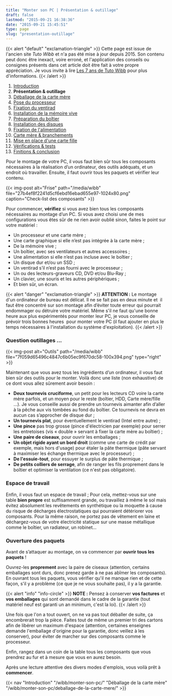 ```yaml
---
title: "Monter son PC | Présentation & outillage"
draft: false
lastmod: "2015-09-21 16:38:36"
date: "2015-09-21 15:45:51"
type: page
slug: "presentation-outillage"
---
```


{{< alert "default" "exclamation-triangle" >}}
Cette page est issue de l'ancien site _Tuto Wibb_ et n'a pas été mise à jour depuis 2015. Son contenu peut donc être inexact, voire erroné, et l'application des conseils ou consignes présents dans cet article doit être fait à votre propre appréciation. Je vous invite à lire [Les 7 ans de Tuto Wibb](/actus/les-7-ans-de-tuto-wibb/) pour plus d'informations.
{{< /alert >}}

1. [Introduction](/wibb/monter-son-pc/)
2. **Présentation & outillage**
3. [Déballage de la carte mère](/wibb/monter-son-pc/deballage-de-la-carte-mere/)
4. [Pose du processeur](/wibb/monter-son-pc/pose-du-processeur/)
5. [Fixation du ventirad](/wibb/monter-son-pc/fixation-du-ventirad/)
6. [Installation de la mémoire vive](/wibb/monter-son-pc/installation-de-la-memoire-vive/)
7. [Préparation du boîtier](/wibb/monter-son-pc/preparation-du-boitier/)
8. [Installation des disques](/wibb/monter-son-pc/installation-des-disques/)
9. [Fixation de l'alimentation](/wibb/monter-son-pc/fixation-de-lalimentation/)
10. [Carte mère & branchements](/wibb/monter-son-pc/carte-mere-branchements/)
11. [Mise en place d'une carte fille](/wibb/monter-son-pc/mise-en-place-dune-carte-fille/)
12. [Vérifications & tests](/wibb/monter-son-pc/verifications-tests/)
13. [Finitions & conclusion](/wibb/monter-son-pc/finitions-conclusion/)

Pour le montage de votre PC, il vous faut bien sûr tous les composants nécessaires à la réalisation d’un ordinateur, des outils adéquats, et un endroit où travailler. Ensuite, il faut ouvrir tous les paquets et vérifier leur contenu.

{{< img-post alt="Frise" path="/media/wibb" file="27b4ef8f2241d5cf6ebd16ebad655e97-1024x80.png" caption="Check-list des composants" >}}

Pour commencer, **vérifiez** si vous avez bien tous les composants nécessaires au montage d’un PC. Si vous avez choisi une de mes configurations vous êtes sûr de ne rien avoir oublié sinon, faites le point sur votre matériel :

- Un processeur et une carte mère ;
- Une carte graphique si elle n’est pas intégrée à la carte mère ;
- De la mémoire vive ;
- Un boîtier, avec ses ventilateurs et autres accessoires ;
- Une alimentation si elle n’est pas incluse avec le boîtier ;
- Un disque dur et/ou un SSD ;
- Un ventirad s’il n’est pas fourni avec le processeur ;
- Un ou des lecteurs-graveurs CD, DVD et/ou Blu-Ray ;
- Un clavier, une souris et les autres périphériques ;
- Et bien sûr, un écran.

{{< alert "danger" "exclamation-triangle" >}}
**ATTENTION :** Le montage d'un ordinateur de bureau est délicat. Il ne se fait pas en deux minute et  il faut être concentré sur son montage afin d’éviter toute erreur qui pourrait endommager ou détruire votre matériel. Même s'il ne faut qu'une bonne heure aux plus expérimentés pour monter leur PC, je vous conseille de prévoir trois bonnes heures  pour monter votre PC (il faut ajouter en plus le temps nécessaires à l'installation du système d'exploitation).
{{< /alert >}}

### Question outillages …

{{< img-post alt="Outils" path="/media/wibb" file="7f059d65496c4847c6b05ec9f670dc58-100x394.png" type="right" >}}

Maintenant que vous avez tous les ingrédients d’un ordinateur, il vous faut bien sûr des outils pour le monter. Voilà donc une liste (non exhaustive) de ce dont vous allez sûrement avoir besoin :

- **Deux tournevis** **cruciforme**, un petit pour les lecteurs CD voire la carte mère parfois, et un moyen pour le reste (boîtier, HDD, Carte mère/fille …). Je vous conseille aussi de prendre un tournevis aimanter afin d’aller à la pêche aux vis tombées au fond du boîtier. Ce tournevis ne devra en aucun cas s’approcher de disque dur ;
- **Un tournevis plat**, pour éventuellement le ventirad (Intel entre autre) ;
- **Une pince** pas trop grosse (pince d'électricien par exemple) pour serrer les entretoises (vis « double » servant à fixer la carte mère au boîtier) ;
- **Une paire de ciseaux**, pour ouvrir les emballages ;
- **Un objet rigide ayant un bord droit** (comme une carte de crédit par exemple, mais hors d'usage) pour étaler la pâte thermique (pâte servant à maximiser les échange thermique avec le processeur) ;
- **De l'essuie-tout**, pour essuyer le surplus de pâte thermique ;
- **De petits colliers de serrage**, afin de ranger les fils proprement dans le boîtier et optimiser la ventilation (ce n'est pas obligatoire).

### Espace de travail

Enfin, il vous faut un espace de travail ; Pour cela, mettez-vous sur une table **bien propre** est suffisamment grande, ou travaillez à même le sol mais évitez absolument les revêtements en synthétique ou la moquette à cause du risque de décharges électrostatiques qui pourraient détériorer vos composants. Pour la même raison, ne portez pas de vêtement en laine et déchargez-vous de votre électricité statique sur une masse métallique comme le boîtier, un radiateur, un robinet...

### Ouverture des paquets

Avant de s’attaquer au montage, on va commencer par **ouvrir tous les paquets** !

Ouvrez-les **proprement** avec la paire de ciseaux (attention, certains emballages sont durs, donc prenez garde à ne pas abîmer les composants). En ouvrant tous les paquets, vous vérifier qu'il ne manque rien et de cette façon, s'il y a problème (ce que je ne vous souhaite pas), il y a la garantie.

{{< alert "info" "info-circle" >}}
**NOTE :** Pensez à conserver **vos factures** et **vos emballages** qui sont demandé dans le cadre de la garantie (tout matériel neuf est garanti un an minimum, c'est la loi).
{{< /alert >}}

Une fois que l'on a tout ouvert, on ne va pas tout déballer de suite, ça encombrerait trop la pièce. Faites tout de même un premier tri des cartons afin de libérer un maximum d'espace (attention, certaines enseignes demande l'emballage d'origine pour la garantie, donc veillez à les conserver), pour éviter de marcher sur des composants comme le processeur.

Enfin, rangez dans un coin de la table tous les composants que vous prendrez au fur et à mesure que vous en aurez besoin.

Après une lecture attentive des divers modes d'emplois, vous voilà prêt à **commencer**.

{{< nav
    "Introduction" "/wibb/monter-son-pc/"
    "Déballage de la carte mère" "/wibb/monter-son-pc/deballage-de-la-carte-mere/" >}}
